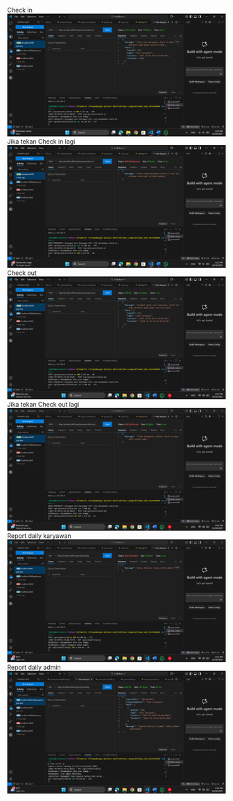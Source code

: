 Check in
![alt text](<Screenshot 2025-10-20 182052.png>) 
Jika tekan Check in lagi
![alt text](<Screenshot 2025-10-20 182210.png>)
Check out
![alt text](<Screenshot 2025-10-20 182400.png>) 
Jika tekan Check out lagi
![alt text](<Screenshot 2025-10-20 182449.png>) 
Report daily karyawan
![alt text](<Screenshot 2025-10-20 182606.png>) 
Report daily admin
![alt text](<Screenshot 2025-10-20 183429.png>)